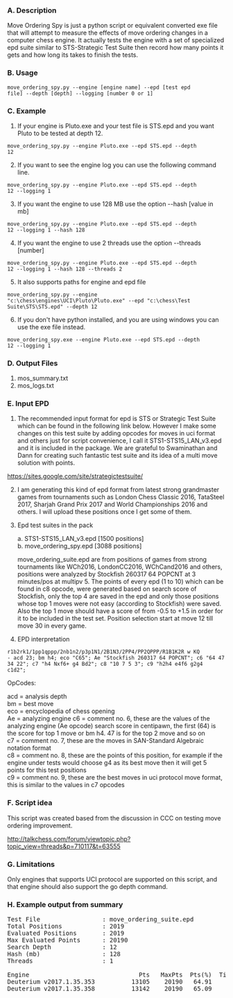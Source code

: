 ### A. Description

Move Ordering Spy is just a python script or equivalent converted exe file that will attempt to measure the effects of move ordering changes in a computer chess engine. It actually tests the engine with a set of specialized epd suite similar to STS-Strategic Test Suite then record how many points it gets and how long its takes to finish the tests.

### B. Usage

<code>move_ordering_spy.py --engine [engine name] --epd [test epd file] --depth [depth] --logging [number 0 or 1]</code>

### C. Example

1. If your engine is Pluto.exe and your test file is STS.epd and you want Pluto to be tested at depth 12.

<code>move_ordering_spy.py --engine Pluto.exe --epd STS.epd --depth 12</code>

2. If you want to see the engine log you can use the following command line.

<code>move_ordering_spy.py --engine Pluto.exe --epd STS.epd --depth 12 --logging 1</code>

3. If you want the engine to use 128 MB use the option --hash [value in mb]

<code>move_ordering_spy.py --engine Pluto.exe --epd STS.epd --depth 12 --logging 1 --hash 128</code>

4. If you want the engine to use 2 threads use the option --threads [number]

<code>move_ordering_spy.py --engine Pluto.exe --epd STS.epd --depth 12 --logging 1 --hash 128 --threads 2</code>

5. It also supports paths for engine and epd file

<code>move_ordering_spy.py --engine "c:\chess\engines\UCI\Pluto\Pluto.exe" --epd "c:\chess\Test Suite\STS\STS.epd" --depth 12</code>

6. If you don't have python installed, and you are using windows you can use the exe file instead.

<code>move_ordering_spy.exe --engine Pluto.exe --epd STS.epd --depth 12 --logging 1</code>


### D. Output Files

1. mos_summary.txt
2. mos_logs.txt

### E. Input EPD

1. The recommended input format for epd is STS or Strategic Test Suite which can be found in the following link below. However I make some changes on this test suite by adding opcodes for moves in uci format and others just for script convenience, I call it STS1-STS15_LAN_v3.epd and it is included in the package. We are grateful to Swaminathan and Dann for creating such fantastic test suite and its idea of a multi move solution with points.

https://sites.google.com/site/strategictestsuite/

2. I am generating this kind of epd format from latest strong grandmaster games from tournaments such as London Chess Classic 2016, TataSteel 2017, Sharjah Grand Prix 2017 and World Championships 2016 and others. I will upload these positions once I get some of them.

3. Epd test suites in the pack

    a. STS1-STS15_LAN_v3.epd [1500 positions]<br> 
    b. move_ordering_spy.epd [3088 positions]<br>
    
   move_ordering_suite.epd are from positions of games from strong tournaments like WCh2016, LondonCC2016, WChCand2016 and others,    positions were analyzed by Stockfish 260317 64 POPCNT at 3 minutes/pos at multipv 5. The points of every epd (1 to 10) which can be found in c8 opcode, were generated based on search score of Stockfish, only the top 4 are saved in the epd and only those positions whose top 1 moves were not easy (according to Stockfish) were saved. Also the top 1 move should have a score of from -0.5 to +1.5 in order for it to be included in the test set. Position selection start at move 12 till move 30 in every game.
    
4. EPD interpretation

  <code>r1b2rk1/1pp1qppp/2nb1n2/p3p1N1/2B1N3/2PP4/PP2QPPP/R1B1K2R w KQ - acd 23; bm h4; eco "C65"; Ae "Stockfish 260317 64 POPCNT"; c6 "64 47 34 22"; c7 "h4 Nxf6+ g4 Bd2"; c8 "10 7 5 3"; c9 "h2h4 e4f6 g2g4 c1d2";</code>
  
   OpCodes:

   acd = analysis depth<br>
   bm = best move<br>
   eco = encyclopedia of chess opening<br>
   Ae = analyzing engine
   c6 = comment no. 6, these are the values of the analyzing engine (Ae opcode) search score in centipawn, the first (64) is the score for top 1 move or bm h4. 47 is for the top 2 move and so on<br>
   c7 = comment no. 7, these are the moves in SAN-Standard Algebraic notation format<br>
   c8 = comment no. 8, these are the points of this position, for example if the engine under tests would choose g4 as its best move then it will get 5 points for this test positions<br>
   c9 = comment no. 9, these are the best moves in uci protocol move format, this is similar to the values in c7 opcodes<br>

### F. Script idea

This script was created based from the discussion in CCC on testing move ordering improvement.

http://talkchess.com/forum/viewtopic.php?topic_view=threads&p=710117&t=63555

### G. Limitations

Only engines that supports UCI protocol are supported on this script, and that engine should also support the go depth command.

### H. Example output from summary

<pre>
Test File                 : move_ordering_suite.epd
Total Positions           : 2019
Evaluated Positions       : 2019
Max Evaluated Points      : 20190
Search Depth              : 12
Hash (mb)                 : 128
Threads                   : 1

Engine                              Pts   MaxPts  Pts(%)  Time(ms)
Deuterium v2017.1.35.353          13105    20190   64.91    653066
Deuterium v2017.1.35.358          13142    20190   65.09    622520
</pre>


